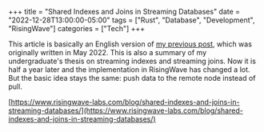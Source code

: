 +++
title = "Shared Indexes and Joins in Streaming Databases"
date = "2022-12-28T13:00:00-05:00"
tags = ["Rust", "Database", "Development", "RisingWave"]
categories = ["Tech"]
+++

This article is basically an English version of [my previous post](https://www.skyzh.dev/posts/articles/2022-05-29-shared-state-in-risingwave/), which was originally written in May 2022. This is also a summary of my
undergraduate's thesis on streaming indexes and streaming joins. Now it is half a year later and the implementation
in RisingWave has changed a lot. But the basic idea stays the same: push data to the remote node instead of pull.

[https://www.risingwave-labs.com/blog/shared-indexes-and-joins-in-streaming-databases/](https://www.risingwave-labs.com/blog/shared-indexes-and-joins-in-streaming-databases/)
